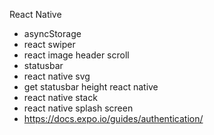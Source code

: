 React Native

- asyncStorage
- react swiper
- react image header scroll
- statusbar
- react native svg
- get statusbar height react native 
- react native stack
- react native splash screen
- https://docs.expo.io/guides/authentication/
